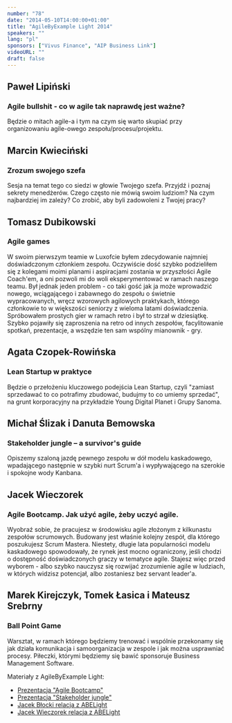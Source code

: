 ```yaml
---
number: "78"
date: "2014-05-10T14:00:00+01:00"
title: "AgileByExample Light 2014"
speakers: ""
lang: "pl"
sponsors: ["Vivus Finance", "AIP Business Link"]
videoURL: ""
draft: false
---
```


## Paweł Lipiński
### Agile bullshit - co w agile tak naprawdę jest ważne?

Będzie o mitach agile-a i tym na czym się warto skupiać przy organizowaniu agile-owego zespołu/procesu/projektu.

## Marcin Kwieciński
### Zrozum swojego szefa

Sesja na temat tego co siedzi w głowie Twojego szefa. Przyjdź i poznaj sekrety menedżerów. Czego często nie mówią swoim ludziom? Na czym najbardziej im zależy? Co zrobić, aby byli zadowoleni z Twojej pracy?

## Tomasz Dubikowski
### Agile games

W swoim pierwszym teamie w Luxofcie byłem zdecydowanie najmniej doświadczonym członkiem zespołu. Oczywiście dość szybko podzieliłem się z kolegami moimi planami i aspiracjami zostania w przyszłości Agile Coach'em, a oni pozwoli mi do woli eksperymentować w ramach naszego teamu. Był jednak jeden problem - co taki gość jak ja może wprowadzić nowego, wciągającego i zabawnego do zespołu o świetnie wypracowanych, wręcz wzorowych agilowych praktykach, którego członkowie to w większości seniorzy z wieloma latami doświadczenia. Spróbowałem prostych gier w ramach retro i był to strzał w dziesiątkę. Szybko pojawiły się zaproszenia na retro od innych zespołów, facylitowanie spotkań, prezentacje, a wszędzie ten sam wspólny mianownik - gry.

## Agata Czopek-Rowińska
### Lean Startup w praktyce

Będzie o przełożeniu kluczowego podejścia Lean Startup, czyli "zamiast sprzedawać to co potrafimy zbudować, budujmy to co umiemy sprzedać", na grunt korporacyjny na przykładzie Young Digital Planet i Grupy Sanoma.

## Michał Ślizak i Danuta Bemowska
### Stakeholder jungle – a survivor's guide

Opiszemy szaloną jazdę pewnego zespołu w dół modelu kaskadowego, wpadającego następnie w szybki nurt Scrum'a i wypływającego na szerokie i spokojne wody Kanbana.

## Jacek Wieczorek 
### Agile Bootcamp. Jak użyć agile, żeby uczyć agile.

Wyobraź sobie, że pracujesz w środowisku agile złożonym z kilkunastu zespołów scrumowych. Budowany jest właśnie kolejny zespół, dla którego poszukujesz Scrum Mastera. Niestety, długie lata popularności modelu kaskadowego spowodowały, że rynek jest mocno ograniczony, jeśli chodzi o dostępność doświadczonych graczy w tematyce agile. Stajesz więc przed wyborem - albo szybko nauczysz się rozwijać zrozumienie agile w ludziach, w których widzisz potencjał, albo zostaniesz bez servant leader'a.

## Marek Kirejczyk, Tomek Łasica i Mateusz Srebrny
### Ball Point Game

Warsztat, w ramach którego będziemy trenować i wspólnie przekonamy się jak działa komunikacja i samoorganizacja w zespole i jak można usprawniać procesy. Piłeczki, którymi będziemy się bawić sponsoruje Business Management Software.

Materiały z AgileByExample Light:

  * <a href="https://www.slideshare.net/jwieczorek/agile-bootcamp-jak-uy-agile-eby-uczy-agile" target="_blank">Prezentacja "Agile Bootcamp"</a>
  * <a href="https://prezi.com/zov6nngksvks/w-dzungli-interesariuszy-poradnik-przetrwania/" target="_blank">Prezentacja "Stakeholder jungle"</a>  
  * <a href="http://ijbd.eu/?p=176" target="_blank">Jacek Błocki relacja z ABELight</a> 
  * <a href="https://agile247.pl/relacja-z-konferencji-agile-by-example-light-2014/" target="_blank">Jacek Wieczorek relacja z ABELight</a>

